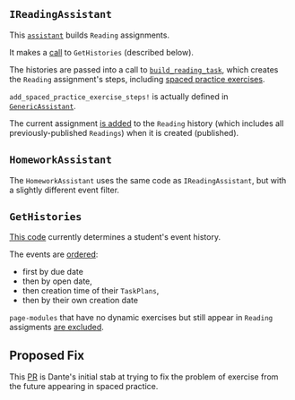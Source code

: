 ## `IReadingAssistant`

This 
[`assistant`](https://github.com/openstax/tutor-server/blob/master/app/subsystems/tasks/assistants/i_reading_assistant.rb#L29-L40)
builds `Reading` assignments.

It makes a
[call](https://github.com/openstax/tutor-server/blob/master/app/subsystems/tasks/assistants/i_reading_assistant.rb#L35)
to `GetHistories` (described below).

The histories are passed into a call to
[`build_reading_task`](https://github.com/openstax/tutor-server/blob/master/app/subsystems/tasks/assistants/i_reading_assistant.rb#L54-L73),
which creates the `Reading` assignment's steps,
including
[spaced practice exercises](https://github.com/openstax/tutor-server/blob/master/app/subsystems/tasks/assistants/i_reading_assistant.rb#L62-L65).

`add_spaced_practice_exercise_steps!` is actually defined in
[`GenericAssistant`](https://github.com/openstax/tutor-server/blob/master/app/subsystems/tasks/assistants/generic_assistant.rb#L108-L165).

The current assignment
[is added](https://github.com/openstax/tutor-server/blob/master/app/subsystems/tasks/assistants/generic_assistant.rb#L109-L111)
to the `Reading` history
(which includes all previously-published `Readings`)
when it is created (published). 

## `HomeworkAssistant`

The `HomeworkAssistant` uses the same code as `IReadingAssistant`, but with a slightly different event filter.

## `GetHistories`

[This code](https://github.com/openstax/tutor-server/blob/master/app/routines/get_history.rb#L74-L90)
currently determines a student's event history.

The events are 
[ordered](https://github.com/openstax/tutor-server/blob/master/app/routines/get_history.rb#L85-L86):
* first by due date
* then by open date, 
* then creation time of their `TaskPlans`, 
* then by their own creation date

`page-modules` that have no dynamic exercises
but still appear in `Reading` assigments
[are excluded](https://github.com/openstax/tutor-server/blob/master/app/routines/get_history.rb#L74-L78).

## Proposed Fix

This
[PR](https://github.com/openstax/tutor-server/pull/1173/files)
is Dante's initial stab 
at trying to fix the problem
of exercise from the future
appearing in spaced practice.
